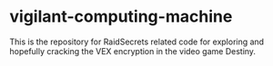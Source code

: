 # vigilant-computing-machine

This is the repository for RaidSecrets related code for exploring and hopefully cracking the VEX encryption in the video game Destiny.
